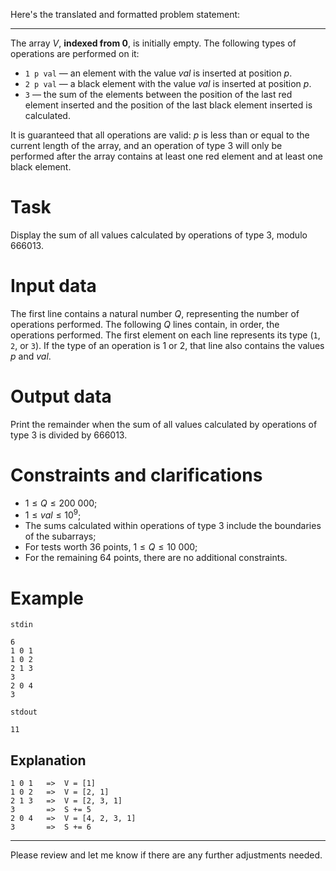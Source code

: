 Here's the translated and formatted problem statement:

---

The array $V$, **indexed from $0$**, is initially empty. The following types of operations are performed on it:

* `1 p val` — an element with the value $val$ is inserted at position $p$.
* `2 p val` — a black element with the value $val$ is inserted at position $p$.
* `3` — the sum of the elements between the position of the last red element inserted and the position of the last black element inserted is calculated.

It is guaranteed that all operations are valid: $p$ is less than or equal to the current length of the array, and an operation of type $3$ will only be performed after the array contains at least one red element and at least one black element.

# Task

Display the sum of all values calculated by operations of type $3$, modulo $666013$.

# Input data

The first line contains a natural number $Q$, representing the number of operations performed. The following $Q$ lines contain, in order, the operations performed. The first element on each line represents its type (`1`, `2`, or `3`). If the type of an operation is $1$ or $2$, that line also contains the values $p$ and $val$.

# Output data

Print the remainder when the sum of all values calculated by operations of type $3$ is divided by $666013$.

# Constraints and clarifications

* $1 \leq Q \leq 200\ 000$;
* $1 \leq val \leq 10^9$;
* The sums calculated within operations of type $3$ include the boundaries of the subarrays;
* For tests worth $36$ points, $1 \leq Q \leq 10\ 000$;
* For the remaining $64$ points, there are no additional constraints.

# Example

`stdin`
```
6
1 0 1
1 0 2
2 1 3
3
2 0 4
3
```

`stdout`
```
11
```

## Explanation

```
1 0 1   =>  V = [1]
1 0 2   =>  V = [2, 1]
2 1 3   =>  V = [2, 3, 1]
3       =>  S += 5
2 0 4   =>  V = [4, 2, 3, 1]
3       =>  S += 6
```

---

Please review and let me know if there are any further adjustments needed.